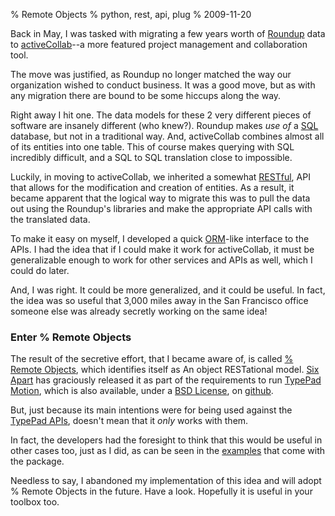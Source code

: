 % Remote Objects
% python, rest, api, plug
% 2009-11-20


Back in May, I was tasked with migrating a few years worth of [Roundup][1]
data to [activeCollab][2]--a more featured project management and
collaboration tool.

The move was justified, as Roundup no longer matched the way our organization
wished to conduct business. It was a good move, but as with any migration
there are bound to be some hiccups along the way.

Right away I hit one. The data models for these 2 very different pieces of
software are insanely different (who knew?). Roundup makes _use of_ a [SQL][3]
database, but not in a traditional way. And, activeCollab combines almost all
of its entities into one table. This of course makes querying with SQL
incredibly difficult, and a SQL to SQL translation close to impossible.

Luckily, in moving to activeCollab, we inherited a somewhat [RESTful][4], API
that allows for the modification and creation of entities. As a result, it
became apparent that the logical way to migrate this was to pull the data out
using the Roundup's libraries and make the appropriate API calls with the
translated data.

To make it easy on myself, I developed a quick [ORM][5]-like interface to the
APIs. I had the idea that if I could make it work for activeCollab, it must be
generalizable enough to work for other services and APIs as well, which I
could do later.

And, I was right. It could be more generalized, and it could be useful. In
fact, the idea was so useful that 3,000 miles away in the San Francisco office
someone else was already secretly working on the same idea!

### Enter % Remote Objects

The result of the secretive effort, that I became aware of, is called [%
Remote Objects][6], which identifies itself as An object RESTational model.
[Six Apart][7] has graciously released it as part of the requirements to run
[TypePad Motion][8], which is also available, under a [BSD License][9], on
[github][10].

But, just because its main intentions were for being used against the [TypePad
APIs][11], doesn't mean that it _only_ works with them.

In fact, the developers had the foresight to think that this would be useful
in other cases too, just as I did, as can be seen in the [examples][12] that
come with the package.

Needless to say, I abandoned my implementation of this idea and will adopt %
Remote Objects in the future. Have a look. Hopefully it is useful in your
toolbox too.

   [1]: http://roundup.sourceforge.net/

   [2]: http://www.activecollab.com/

   [3]: http://en.wikipedia.org/wiki/SQL

   [4]: http://en.wikipedia.org/wiki/Representational_State_Transfer

   [5]: http://en.wikipedia.org/wiki/Object_relational_mapper

   [6]: http://github.com/sixapart/remoteobjects/

   [7]: http://sixapart.com/

   [8]: http://www.typepad.com/go/motion

   [9]: http://en.wikipedia.org/wiki/BSD_License

   [10]: http://github.com/sixapart/typepad-motion

   [11]: http://developer.typepad.com/api/rest.html

   [12]: http://github.com/sixapart/remoteobjects/tree/master/examples

